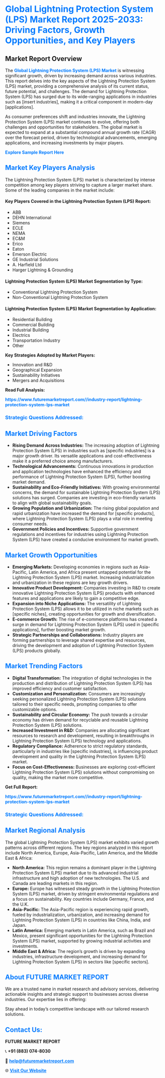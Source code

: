 <h1 style="color: #007BFF;">Global Lightning Protection System (LPS) Market Report 2025-2033: Driving Factors, Growth Opportunities, and Key Players</h1>

<section id="overview">
<h2>Market Report Overview</h2>
<p>The <a href="https://www.futuremarketreport.com//industry-report/lightning-protection-system-lps-market" style="color: #007BFF; text-decoration: none;"><strong>Global Lightning Protection System (LPS) Market</strong></a> is witnessing significant growth, driven by increasing demand across various industries. This report delves into the key aspects of the Lightning Protection System (LPS) market, providing a comprehensive analysis of its current status, future potential, and challenges. The demand for Lightning Protection System (LPS) has surged due to its wide-ranging applications in industries such as [insert industries], making it a critical component in modern-day [applications].</p>
<p>As consumer preferences shift and industries innovate, the Lightning Protection System (LPS) market continues to evolve, offering both challenges and opportunities for stakeholders. The global market is expected to expand at a substantial compound annual growth rate (CAGR) over the forecast period, driven by technological advancements, emerging applications, and increasing investments by major players.</p>
</section>

<section id="overview">
<p><a href="https://www.futuremarketreport.com//request-sample/reportId=58380" style="color: #007BFF; text-decoration: none;"><strong>Explore Sample Report Here</strong></a></p>
</section>

<section id="key-players">
<h2 style="color: #007BFF;">Market Key Players Analysis</h2>
<p>The Lightning Protection System (LPS) market is characterized by intense competition among key players striving to capture a larger market share. Some of the leading companies in the market include:</p>
<h4>Key Players Covered in the Lightning Protection System (LPS) Report:</h4>
<ul><li>ABB</li><li>DEHN International</li><li>Siemens</li><li>ECLE</li><li>NEMA</li><li>EC&amp;M</li><li>Erico</li><li>Eaton</li><li>Emerson Electric</li><li>GE Industrial Solutions</li><li>A. Harfield Ltd</li><li>Harger Lightning &amp; Grounding</li></ul>
<h4>Lightning Protection System (LPS) Market Segmentation by Type:</h4>
<ul><li>Conventional Lightning Protection System</li><li>Non-Conventional Lightning Protection System</li></ul>

<h4>Lightning Protection System (LPS) Market Segmentation by Application:</h4>
<ul><li>Residential Building</li><li>Commercial Building</li><li>Industrial Building</li><li>Electrics</li><li>Transportation Industry</li><li>Other</li></ul>
<p><strong>Key Strategies Adopted by Market Players:</strong></p>
<ul>
<li>Innovation and R&D</li>
<li>Geographical Expansion</li>
<li>Sustainability Initiatives</li>
<li>Mergers and Acquisitions</li>
</ul>
</section>

<section>
<p><strong>Read Full Analysis: </strong></p><a href="https://www.futuremarketreport.com//industry-report/lightning-protection-system-lps-market" style="color: #007BFF; text-decoration: none;"><strong>https://www.futuremarketreport.com//industry-report/lightning-protection-system-lps-market</strong></a>
<h3 style="color: #007BFF;">Strategic Questions Addressed:</h3>
</section>

<section id="driving-factors">
<h2 style="color: #007BFF;">Market Driving Factors</h2>
<ul>
<li><strong>Rising Demand Across Industries:</strong> The increasing adoption of Lightning Protection System (LPS) in industries such as [specific industries] is a major growth driver. Its versatile applications and cost-effectiveness make it a preferred choice among manufacturers.</li>
<li><strong>Technological Advancements:</strong> Continuous innovations in production and application technologies have enhanced the efficiency and performance of Lightning Protection System (LPS), further boosting market demand.</li>
<li><strong>Sustainability and Eco-Friendly Initiatives:</strong> With growing environmental concerns, the demand for sustainable Lightning Protection System (LPS) solutions has surged. Companies are investing in eco-friendly variants to align with global sustainability goals.</li>
<li><strong>Growing Population and Urbanization:</strong> The rising global population and rapid urbanization have increased the demand for [specific products], where Lightning Protection System (LPS) plays a vital role in meeting consumer needs.</li>
<li><strong>Government Policies and Incentives:</strong> Supportive government regulations and incentives for industries using Lightning Protection System (LPS) have created a conducive environment for market growth.</li>
</ul>
</section>

<section id="growth-opportunities">
<h2 style="color: #007BFF;">Market Growth Opportunities</h2>
<ul>
<li><strong>Emerging Markets:</strong> Developing economies in regions such as Asia-Pacific, Latin America, and Africa present untapped potential for the Lightning Protection System (LPS) market. Increasing industrialization and urbanization in these regions are key growth drivers.</li>
<li><strong>Innovative Product Development:</strong> Companies investing in R&D to create innovative Lightning Protection System (LPS) products with enhanced features and applications are likely to gain a competitive edge.</li>
<li><strong>Expansion into Niche Applications:</strong> The versatility of Lightning Protection System (LPS) allows it to be utilized in niche markets such as [specific niches], creating opportunities for growth and diversification.</li>
<li><strong>E-commerce Growth:</strong> The rise of e-commerce platforms has created a surge in demand for Lightning Protection System (LPS) used in [specific applications], further boosting market growth.</li>
<li><strong>Strategic Partnerships and Collaborations:</strong> Industry players are forming partnerships to leverage shared expertise and resources, driving the development and adoption of Lightning Protection System (LPS) products globally.</li>
</ul>
</section>

<section id="trending-factors">
<h2 style="color: #007BFF;">Market Trending Factors</h2>
<ul>
<li><strong>Digital Transformation:</strong> The integration of digital technologies in the production and distribution of Lightning Protection System (LPS) has improved efficiency and customer satisfaction.</li>
<li><strong>Customization and Personalization:</strong> Consumers are increasingly seeking personalized Lightning Protection System (LPS) solutions tailored to their specific needs, prompting companies to offer customizable options.</li>
<li><strong>Sustainability and Circular Economy:</strong> The push towards a circular economy has driven demand for recyclable and reusable Lightning Protection System (LPS) solutions.</li>
<li><strong>Increased Investment in R&D:</strong> Companies are allocating significant resources to research and development, resulting in breakthroughs in Lightning Protection System (LPS) technology and applications.</li>
<li><strong>Regulatory Compliance:</strong> Adherence to strict regulatory standards, particularly in industries like [specific industries], is influencing product development and quality in the Lightning Protection System (LPS) market.</li>
<li><strong>Focus on Cost-Effectiveness:</strong> Businesses are exploring cost-efficient Lightning Protection System (LPS) solutions without compromising on quality, making the market more competitive.</li>
</ul>
</section>

<section>
<p><strong>Get Full Report: </strong></p><a href="https://www.futuremarketreport.com//industry-report/lightning-protection-system-lps-market" style="color: #007BFF; text-decoration: none;"><strong>https://www.futuremarketreport.com//industry-report/lightning-protection-system-lps-market</strong></a>
<h3 style="color: #007BFF;">Strategic Questions Addressed:</h3>
</section>


<section id="regional-analysis">
<h2 style="color: #007BFF;">Market Regional Analysis</h2>
<p>The global Lightning Protection System (LPS) market exhibits varied growth patterns across different regions. The key regions analyzed in this report include North America, Europe, Asia-Pacific, Latin America, and the Middle East & Africa:</p>
<ul>
<li><strong>North America:</strong> This region remains a dominant player in the Lightning Protection System (LPS) market due to its advanced industrial infrastructure and high adoption of new technologies. The U.S. and Canada are leading markets in this region.</li>
<li><strong>Europe:</strong> Europe has witnessed steady growth in the Lightning Protection System (LPS) market, driven by stringent environmental regulations and a focus on sustainability. Key countries include Germany, France, and the U.K.</li>
<li><strong>Asia-Pacific:</strong> The Asia-Pacific region is experiencing rapid growth, fueled by industrialization, urbanization, and increasing demand for Lightning Protection System (LPS) in countries like China, India, and Japan.</li>
<li><strong>Latin America:</strong> Emerging markets in Latin America, such as Brazil and Mexico, present significant opportunities for the Lightning Protection System (LPS) market, supported by growing industrial activities and investments.</li>
<li><strong>Middle East & Africa:</strong> The region’s growth is driven by expanding industries, infrastructure development, and increasing demand for Lightning Protection System (LPS) in sectors like [specific sectors].</li>
</ul>
</section>

<footer>
<h2 style="color: #007BFF;">About FUTURE MARKET REPORT</h2>
<p>We are a trusted name in market research and advisory services, delivering actionable insights and strategic support to businesses across diverse industries. Our expertise lies in offering:</p>

<p>Stay ahead in today’s competitive landscape with our tailored research solutions.</p>

<h2 style="color: #007BFF;">Contact Us:</h2>
<p><strong>FUTURE MARKET REPORT</strong></p>
<p>📞 <strong>+91 (883) 074-8030</strong></p>
<p>📧 <strong><a href="mailto:help@futuremarketreport.com" style="color: #007BFF;">help@futuremarketreport.com</a></strong></p>
<p>🌐 <strong><a href="https://www.futuremarketreport.com/" style="color: #007BFF;">Visit Our Website</a></strong></p>
</footer>